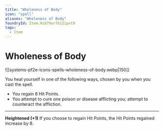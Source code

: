 ```yaml
---
title: "Wholeness of Body"
icon: "spell"
aliases: "Wholeness of Body"
foundryId: Item.Hzb79ur7G12ipvt9
tags:
  - Item
---
```


# Wholeness of Body
![[systems-pf2e-icons-spells-wholeness-of-body.webp|150]]

You heal yourself in one of the following ways, chosen by you when you cast the spell.

*   You regain 8 Hit Points.
*   You attempt to cure one poison or disease afflicting you; attempt to counteract the affliction.

* * *

**Heightened (+1)** If you choose to regain Hit Points, the Hit Points regained increase by 8.
